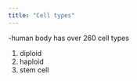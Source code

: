 ```yaml
---
title: "Cell types"
---
```

-human body has over 260 cell types
1) diploid
2) haploid
3) stem cell

